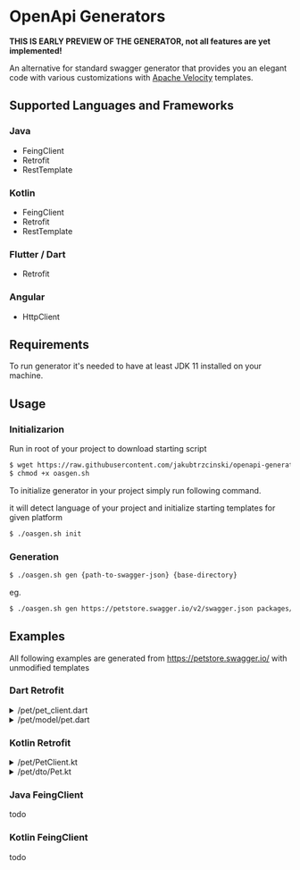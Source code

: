# OpenApi Generators

**THIS IS EARLY PREVIEW OF THE GENERATOR, not all features are yet implemented!**

An alternative for standard swagger generator that provides you 
an elegant code with various customizations with [Apache Velocity](https://github.com/apache/velocity-engine) templates.

## Supported Languages and Frameworks

### Java
* FeingClient
* Retrofit
* RestTemplate

### Kotlin
* FeingClient
* Retrofit
* RestTemplate

### Flutter / Dart
* Retrofit

### Angular
* HttpClient


## Requirements
To run generator it's needed to have at least JDK 11 installed on your machine.

## Usage
### Initializarion
Run in root of your project to download starting script
```bash
$ wget https://raw.githubusercontent.com/jakubtrzcinski/openapi-generators/master/oasgen.sh
$ chmod +x oasgen.sh
```

To initialize generator in your project simply run following command. 

it will detect language of your project and initialize starting templates for given platform
```bash
$ ./oasgen.sh init
```


### Generation

```bash
$ ./oasgen.sh gen {path-to-swagger-json} {base-directory}
```

eg.
```bash
$ ./oasgen.sh gen https://petstore.swagger.io/v2/swagger.json packages/shared/lib/api
```

## Examples
All following examples are generated from https://petstore.swagger.io/ with unmodified templates

### Dart Retrofit

<details>
    <summary>/pet/pet_client.dart</summary>

```dart
import 'package:dio/dio.dart';
import 'package:retrofit/retrofit.dart';

import 'dto/pet.dart';
import '../../commons/dto/api_response.dart';

part 'pet_client.g.dart';
@RestApi()
abstract class  PetClient {
  factory PetClient(Dio dio, {String baseUrl}) = _PetClient;

  @POST("/pet/{petId}/uploadImage")
  Future<ApiResponse> uploadFile(
      @Path("petId") int petId
  );

  @PUT("/pet")
  Future<void> updatePet(
  );

  @POST("/pet")
  Future<void> addPet(
  );

  @GET("/pet/findByStatus")
  Future<List<Pet>> findPetsByStatus(
      @Query("status") List<String> status
  );

  @GET("/pet/findByTags")
  Future<List<Pet>> findPetsByTags(
      @Query("tags") List<String> tags
  );

  @GET("/pet/{petId}")
  Future<Pet> getPetById(
      @Path("petId") int petId
  );

  @POST("/pet/{petId}")
  Future<void> updatePetWithForm(
      @Path("petId") int petId
  );

  @DELETE("/pet/{petId}")
  Future<void> deletePet(
      @Header("api_key") String api_key,
      @Path("petId") int petId
  );
}
```
</details>

<details>
    <summary>/pet/model/pet.dart</summary>

```dart
import 'package:json_annotation/json_annotation.dart';

import '../../commons/dto/category.dart';
import '../../commons/dto/tag.dart';
part 'pet.g.dart';

@JsonSerializable()
class Pet {
  int? id;
  Category? category;
  String name;
  String photoUrls;
  Tag? tags;
  String? status;
  Pet({
    this.id,
    this.category,
    required this.name,
    required this.photoUrls,
    this.tags,
    this.status,
  });
  factory Pet.fromJson(Map<String, dynamic> json) => _$PetFromJson(json);
  Map<String, dynamic> toJson() => _$PetToJson(this);
}

```
</details>


### Kotlin Retrofit
<details>
    <summary>/pet/PetClient.kt</summary>

```kotlin
package out.io.trzcinski.test.pet

import retrofit2.http.*
import retrofit2.Call

import out.io.trzcinski.test.pet.dto.Pet
import out.io.trzcinski.test.commons.dto.ApiResponse

interface PetClient {

    @POST("/pet/{petId}/uploadImage")
    fun uploadFile(
        @Path("petId") petId: Int
    ): Call<ApiResponse>

    @PUT("/pet")
    fun updatePet(
        @Body() payload: Pet
    ): Call<Void>

    @POST("/pet")
    fun addPet(
        @Body() payload: Pet
    ): Call<Void>

    @GET("/pet/findByStatus")
    fun findPetsByStatus(
        @Query("status") status: List<String>
    ): Call<List<Pet>>

    @GET("/pet/findByTags")
    fun findPetsByTags(
        @Query("tags") tags: List<String>
    ): Call<List<Pet>>

    @GET("/pet/{petId}")
    fun getPetById(
        @Path("petId") petId: Int
    ): Call<Pet>

    @POST("/pet/{petId}")
    fun updatePetWithForm(
        @Path("petId") petId: Int
    ): Call<Void>

    @DELETE("/pet/{petId}")
    fun deletePet(
        @Header("api_key") api_key: String,
        @Path("petId") petId: Int
    ): Call<Void>
}
```
</details>

<details>
    <summary>/pet/dto/Pet.kt</summary>

```kotlin
package out.io.trzcinski.test.pet.dto

import out.io.trzcinski.test.commons.dto.Category
import out.io.trzcinski.test.commons.dto.Tag

data class Pet(
    val id: Int?,
    val category: Category?,
    val name: String,
    val photoUrls: List<String>,
    val tags: List<Tag>?,
    val status: String?,
)

```
</details>
    
    
### Java FeingClient
todo
### Kotlin FeingClient
todo
